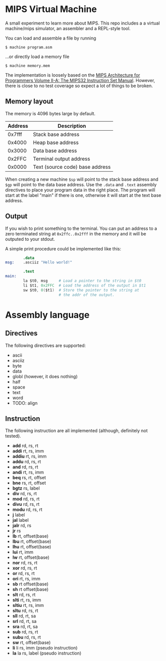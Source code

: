 # MIPS Virtual Machine
A small experiment to learn more about MIPS. This repo includes a
a virtual machine/mips simulator, an assembler and a REPL-style tool.

You can load and assemble a file by running
```
$ machine program.asm
```

...or directly load a memory file
```
$ machine memory.mem
```

The implementation is loosely based on the [MIPS Architecture for Programmers
Volume II-A: The MIPS32 Instruction
Set Manual](https://s3-eu-west-1.amazonaws.com/downloads-mips/documents/MD00086-2B-MIPS32BIS-AFP-6.06.pdf). However, there is close to no 
test coverage so expect a lot of things to be broken.

## Memory layout
The memory is 4096 bytes large by default.

| Address | Description                     |
|---------|---------------------------------|
| 0x7fff  | Stack base address              |
| 0x4000  | Heap base address               |
| 0x3000  | Data base address               |
| 0x2FFC  | Terminal output address         |
| 0x0000  | Text (source code) base address |

When creating a new machine `$sp` will point to the stack base address and `$gp` will point to the data base address. Use the `.data` and `.text` assembly directives to place your program data in the right place. The program will start at the label "main" if there is one, otherwise it will start at the text base address.

## Output
If you wish to print something to the terminal. You can put an address to a zero terminated string at `0x2ffc..0x2fff` in the 
memory and it will be outputed to your stdout.

A simple print procedure could be implemented like this:
```s
        .data
msg:    .asciiz "Hello world!"

        .text 
main:
        la $t0, msg     # Load a pointer to the string in $t0 
        li $t1, 0x2FFC  # Load the address of the output in $t1
        sw $t0, 0($t1)  # Store the pointer to the string at 
                        # the addr of the output. 
```

# Assembly language
## Directives
The following directives are supported:
* ascii
* asciiz
* byte
* data
* globl (however, it does nothing)
* half
* space
* text
* word
* TODO: align

## Instruction
The following instruction are all implemented (although, definitely not tested).
* **add** rd, rs, rt
* **addi** rt, rs, imm
* **addiu** rt, rs, imm
* **addu** rd, rs, rt
* **and** rd, rs, rt
* **andi** rt, rs, imm
* **beq** rs, rt, offset
* **bne** rs, rt, offset
* **bgtz** rs, label
* **div** rd, rs, rt
* **mod** rd, rs, rt
* **divu** rd, rs, rt
* **modu** rd, rs, rt
* **j** label
* **jal** label
* **jalr** rd, rs
* **jr** rs
* **lb** rt, offset(base)
* **lbu** rt, offset(base)
* **lhu** rt, offset(base)
* **lui** rt, imm
* **lw** rt, offset(base)
* **nor** rd, rs, rt
* **xor** rd, rs, rt
* **or** rd, rs, rt
* **ori** rt, rs, imm
* **sb** rt offset(base)
* **sh** rt offset(base)
* **slt** rd, rs, rt
* **slti** rt, rs, imm
* **sltiu** rt, rs, imm
* **sltu** rd, rs, rt
* **sll** rd, rt, sa
* **srl** rd, rt, sa
* **sra** rd, rt, sa
* **sub** rd, rs, rt
* **subu** rd, rs, rt
* **sw** rt, offset(base)
* **li** li rs, imm (pseudo instruction)
* **la** la rs, label (pseudo instruction)
